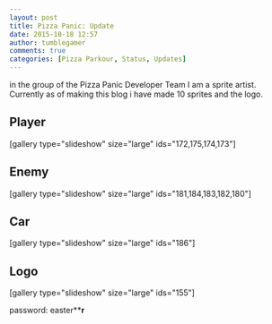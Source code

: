 ```yaml
---
layout: post
title: Pizza Panic: Update
date: 2015-10-18 12:57
author: tumblegamer
comments: true
categories: [Pizza Parkour, Status, Updates]
---
```

in the group of the Pizza Panic Developer Team I&nbsp;am a sprite artist. Currently as of making this blog i have made 10&nbsp;sprites and the logo.

<!--more-->

<h2>Player</h2>

[gallery type="slideshow" size="large" ids="172,175,174,173"]

<h2>Enemy</h2>

[gallery type="slideshow" size="large" ids="181,184,183,182,180"]

<h2>Car</h2>

[gallery type="slideshow" size="large" ids="186"]

<h2>Logo</h2>

[gallery type="slideshow" size="large" ids="155"]

password: easter******r****
